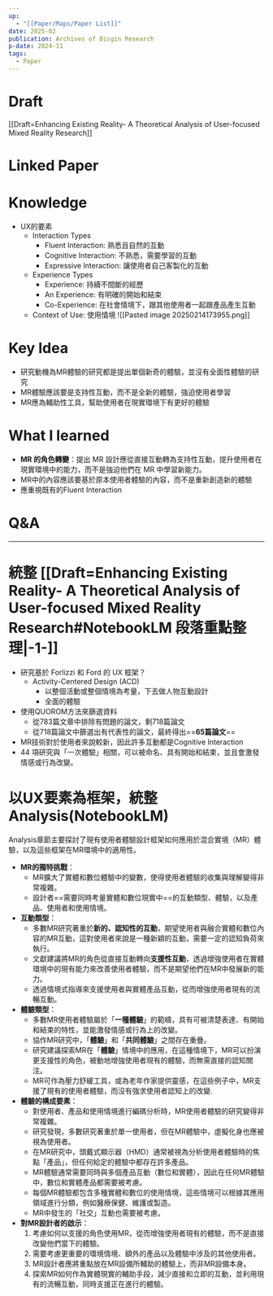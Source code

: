```yaml
---
up:
  - "[[Paper/Maps/Paper List]]"
date: 2025-02
publication: Archives of Disgin Research
p-date: 2024-11
tags:
  - Paper
---
```

# Draft
[[Draft=Enhancing Existing Reality- A Theoretical Analysis of User-focused Mixed Reality Research]]
# Linked Paper
# Knowledge
- UX的要素
	- Interaction Types
		- Fluent Interaction: 熟悉且自然的互動
		- Cognitive Interaction: 不熟悉，需要學習的互動
		- Expressive Interaction: 讓使用者自己客製化的互動
	- Experience Types
		- Experience: 持續不間斷的經歷
		- An Experience: 有明確的開始和結束
		- Co-Experience: 在社會情境下，跟其他使用者一起跟產品產生互動
	- Context of Use: 使用情境
![[Pasted image 20250214173955.png]]
# Key Idea
- 研究動機為MR體驗的研究都是提出單個新奇的體驗，並沒有全面性體驗的研究
- MR體驗應該要是支持性互動，而不是全新的體驗，強迫使用者學習
- MR應為輔助性工具，幫助使用者在現實環境下有更好的體驗
# What I learned
- **MR 的角色轉變**：提出 MR 設計應從直接互動轉為支持性互動，提升使用者在現實環境中的能力，而不是強迫他們在 MR 中學習新能力。
- MR中的內容應該要基於原本使用者體驗的內容，而不是重新創造新的體驗
- 應重視既有的Fluent Interaction
# Q&A
---
# 統整 [[Draft=Enhancing Existing Reality- A Theoretical Analysis of User-focused Mixed Reality Research#NotebookLM 段落重點整理|-1-]]
- 研究基於 Forlizzi 和 Ford 的 UX 框架？
	- Activity-Centered Design (ACD)
		- 以整個活動或整個情境為考量，下去做人物互動設計
		- 全面的體驗
- 使用QUOROM方法來篩選資料
	- 從783篇文章中排除有問題的論文，剩718篇論文
	- 從718篇論文中篩選出有代表性的論文，最終得出==**65篇論文**==
- MR技術對於使用者來說較新，因此許多互動都是Cognitive Interaction
- 44 項研究與「一次體驗」相關，可以被命名、具有開始和結束，並且會激發情感或行為改變。
# 以UX要素為框架，統整Analysis(NotebookLM)
Analysis章節主要探討了現有使用者體驗設計框架如何應用於混合實境（MR）體驗，以及這些框架在MR環境中的適用性。
- **MR的獨特挑戰**：
    - MR擴大了實體和數位體驗中的變數，使得使用者體驗的收集與理解變得非常複雜。
    - 設計者==需要同時考量實體和數位現實中==的互動類型、體驗，以及產品、使用者和使用情境。
- **互動類型**：
    - 多數MR研究著重於**新的、認知性的互動**，期望使用者與融合實體和數位內容的MR互動，這對使用者來說是一種新穎的互動，需要一定的認知負荷來執行。
    - 文獻建議將MR的角色從直接互動轉向**支援性互動**，透過增強使用者在實體環境中的現有能力來改善使用者體驗，而不是期望他們在MR中發展新的能力。
    - 透過情境式指導來支援使用者與實體產品互動，從而增強使用者現有的流暢互動。
- **體驗類型**：
    - 多數MR使用者體驗屬於「**一種體驗**」的範疇，具有可被清楚表達、有開始和結束的特性，並能激發情感或行為上的改變。
    - 協作MR研究中，「**體驗**」和「**共同體驗**」之間存在重疊。
    - 研究建議探索MR在「**體驗**」情境中的應用，在這種情境下，MR可以扮演更支援性的角色，被動地增強使用者現有的體驗，而無需直接的認知關注。
    - MR可作為壓力舒緩工具，或為老年作家提供靈感，在這些例子中，MR支援了現有的使用者體驗，而沒有強求使用者認知上的改變.
- **體驗的構成要素**：
    - 對使用者、產品和使用情境進行編碼分析時，MR使用者體驗的研究變得非常複雜。
    - 研究發現，多數研究著重於單一使用者，但在MR體驗中，虛擬化身也應被視為使用者。
    - 在MR研究中，頭戴式顯示器（HMD）通常被視為分析使用者體驗時的焦點「產品」，但任何給定的體驗中都存在許多產品。
    - MR體驗通常需要同時與多個產品互動（數位和實體），因此在任何MR體驗中，數位和實體產品都需要被考慮。
    - 每個MR體驗都包含多種實體和數位的使用情境，這些情境可以根據其應用領域進行分類，例如醫療保健、維護或製造。
    - MR中發生的「社交」互動也需要被考慮。
- **對MR設計者的啟示**：
    1. 考慮如何以支援的角色使用MR，從而增強使用者現有的體驗，而不是直接改變他們當下的體驗。
    2. 需要考慮更重要的環境情境、額外的產品以及體驗中涉及的其他使用者。
    3. MR設計者應將重點放在MR設備所輔助的體驗上，而非MR設備本身。
    4. 探索MR如何作為實體現實的輔助手段，減少直接和立即的互動，並利用現有的流暢互動，同時支援正在進行的體驗。